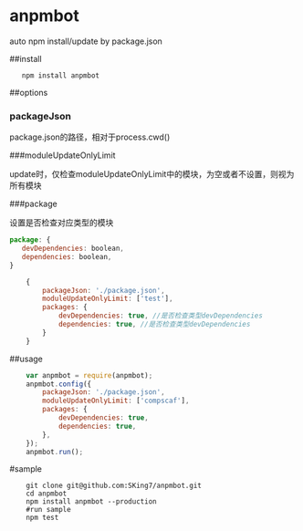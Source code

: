 # anpmbot
auto npm install/update by package.json

##install
```shell
   npm install anpmbot
```
##options
### packageJson

package.json的路径，相对于process.cwd()

###moduleUpdateOnlyLimit

update时，仅检查moduleUpdateOnlyLimit中的模块，为空或者不设置，则视为所有模块

###package

设置是否检查对应类型的模块

```js
package: {
   devDependencies: boolean,
   dependencies: boolean, 
}

```

```js
    {
        packageJson: './package.json', 
        moduleUpdateOnlyLimit: ['test'], 
        packages: {
            devDependencies: true, //是否检查类型devDependencies
            dependencies: true, //是否检查类型devDependencies
        }
    }
```
##usage

```js
    var anpmbot = require(anpmbot);
    anpmbot.config({
        packageJson: './package.json',
        moduleUpdateOnlyLimit: ['compscaf'],
        packages: {
            devDependencies: true,
            dependencies: true,
        },
    });
    anpmbot.run();
```

#sample

```shell
    git clone git@github.com:SKing7/anpmbot.git
    cd anpmbot
    npm install anpmbot --production
    #run sample
    npm test
```
